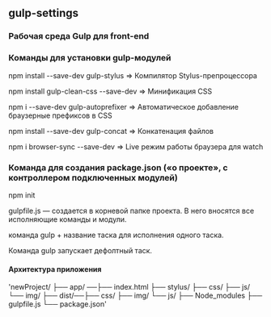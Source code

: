 ## gulp-settings
### Рабочая среда Gulp для front-end

### Команды для установки gulp-модулей

npm install --save-dev gulp-stylus => Компилятор Stylus-препроцессора

npm install gulp-clean-css --save-dev => Минификация CSS

npm i --save-dev gulp-autoprefixer => Автоматическое добавление браузерные префиксов в CSS

npm install --save-dev gulp-concat => Конкатенация файлов 

npm i browser-sync --save-dev => Live режим работы браузера для watch

### Команда для создания package.json («о проекте», с контроллером подключенных модулей)

npm init 

gulpfile.js — создается в корневой папке проекта. В него вносятся все исполняющие команды и модули.

команда gulp + название таска для исполнения одного таска.

Команда gulp запускает дефолтный таск.

#### Архитектура приложения

'newProject/
    ├── app/ ──├── index.html
               ├── stylus/
               ├── css/
               ├── js/
               └── img/
    ├── dist/──├── css/
               ├── img/
               └── js/
    ├── Node_modules
    ├── gulpfile.js
    └── package.json'
